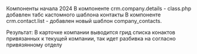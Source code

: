 Компоненты начала 2024
В компоненте crm.company.details - class.php добавлен табс кастомного шаблона контакты
В компоненте crm.contact.list - добавлен новый шаблон company_contacts. 

Результат:
В карточке компании выводится грид списка конактов привязанных к текущей компании, так идет разбивка на согласно привязянному отделу
